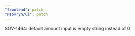 ```yaml
---
"frontend": patch
"@sovryn/ui": patch
---
```


SOV-1464: default amount input is empty string instead of 0
